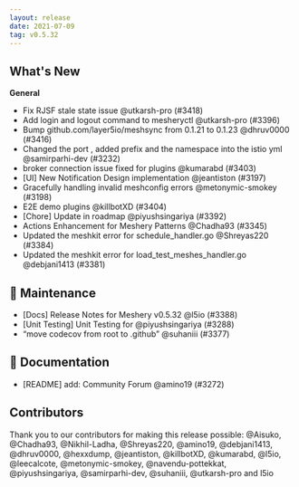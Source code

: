 ```yaml
---
layout: release
date: 2021-07-09
tag: v0.5.32
---
```


## What's New
**General**
- Fix RJSF stale state issue @utkarsh-pro (#3418)
- Add login and logout command to mesheryctl @utkarsh-pro (#3396)
- Bump github.com/layer5io/meshsync from 0.1.21 to 0.1.23 @dhruv0000 (#3416)
- Changed the port , added prefix and the namespace into the istio yml @samirparhi-dev (#3232)
- broker connection issue fixed for plugins @kumarabd (#3403)
- [UI] New Notification Design implementation @jeantiston (#3197)
- Gracefully handling invalid meshconfig errors @metonymic-smokey (#3198)
- E2E demo plugins @killbotXD (#3404)
- [Chore] Update in  roadmap @piyushsingariya (#3392)
- Actions Enhancement for Meshery Patterns @Chadha93 (#3345)
- Updated the meshkit error for schedule_handler.go  @Shreyas220 (#3384)
- Updated the meshkit error for load_test_meshes_handler.go  @debjani1413 (#3381)

## 🧰 Maintenance

- [Docs] Release Notes for Meshery v0.5.32 @l5io (#3388)
- [Unit Testing] Unit Testing for  @piyushsingariya (#3288)
- “move codecov from root to .github” @suhaniii (#3377)

## 📖 Documentation

- [README] add: Community Forum @amino19 (#3272)

## Contributors

Thank you to our contributors for making this release possible:
@Aisuko, @Chadha93, @Nikhil-Ladha, @Shreyas220, @amino19, @debjani1413, @dhruv0000, @hexxdump, @jeantiston, @killbotXD, @kumarabd, @l5io, @leecalcote, @metonymic-smokey, @navendu-pottekkat, @piyushsingariya, @samirparhi-dev, @suhaniii, @utkarsh-pro and l5io
 
